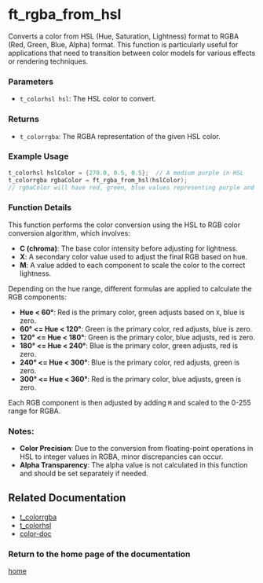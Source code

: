 # ft_rgba_from_hsl
Converts a color from HSL (Hue, Saturation, Lightness) format to RGBA (Red, Green, Blue, Alpha) format. This function is particularly useful for applications that need to transition between color models for various effects or rendering techniques.

### Parameters
- `t_colorhsl hsl`: The HSL color to convert.

### Returns
- `t_colorrgba`: The RGBA representation of the given HSL color.

### Example Usage
```c
t_colorhsl hslColor = {270.0, 0.5, 0.5};  // A medium purple in HSL
t_colorrgba rgbaColor = ft_rgba_from_hsl(hslColor);
// rgbaColor will have red, green, blue values representing purple and default alpha
```

### Function Details
This function performs the color conversion using the HSL to RGB color conversion algorithm, which involves:
- **C (chroma)**: The base color intensity before adjusting for lightness.
- **X**: A secondary color value used to adjust the final RGB based on hue.
- **M**: A value added to each component to scale the color to the correct lightness.

Depending on the hue range, different formulas are applied to calculate the RGB components:
- **Hue < 60°**: Red is the primary color, green adjusts based on `X`, blue is zero.
- **60° <= Hue < 120°**: Green is the primary color, red adjusts, blue is zero.
- **120° <= Hue < 180°**: Green is the primary color, blue adjusts, red is zero.
- **180° <= Hue < 240°**: Blue is the primary color, green adjusts, red is zero.
- **240° <= Hue < 300°**: Blue is the primary color, red adjusts, green is zero.
- **300° <= Hue < 360°**: Red is the primary color, blue adjusts, green is zero.

Each RGB component is then adjusted by adding `M` and scaled to the 0-255 range for RGBA.

### Notes:
- **Color Precision**: Due to the conversion from floating-point operations in HSL to integer values in RGBA, minor discrepancies can occur.
- **Alpha Transparency**: The alpha value is not calculated in this function and should be set separately if needed.

## Related Documentation
- [t_colorrgba](./t_colorrgba.md)
- [t_colorhsl](../colorhsl/t_colorhsl.md)
- [color-doc](../color-doc.md)

### Return to the home page of the documentation
[home](../home.md)